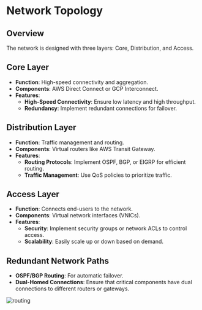 # Network Topology

## Overview
The network is designed with three layers: Core, Distribution, and Access.

## Core Layer
- **Function**: High-speed connectivity and aggregation.
- **Components**: AWS Direct Connect or GCP Interconnect.
- **Features**:
  - **High-Speed Connectivity**: Ensure low latency and high throughput.
  - **Redundancy**: Implement redundant connections for failover.

## Distribution Layer
- **Function**: Traffic management and routing.
- **Components**: Virtual routers like AWS Transit Gateway.
- **Features**:
  - **Routing Protocols**: Implement OSPF, BGP, or EIGRP for efficient routing.
  - **Traffic Management**: Use QoS policies to prioritize traffic.

## Access Layer
- **Function**: Connects end-users to the network.
- **Components**: Virtual network interfaces (VNICs).
- **Features**:
  - **Security**: Implement security groups or network ACLs to control access.
  - **Scalability**: Easily scale up or down based on demand.

## Redundant Network Paths
- **OSPF/BGP Routing**: For automatic failover.
- **Dual-Homed Connections**: Ensure that critical components have dual connections to different routers or gateways.

![routing](https://github.com/user-attachments/assets/4b483dd1-a30a-42d1-818f-7dfa58dedcf0)
